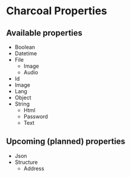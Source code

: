 Charcoal Properties
===================

## Available properties
- Boolean
- Datetime
- File
  - Image
  - Audio
- Id
- Image
- Lang
- Object
- String
  - Html
  - Password
  - Text

## Upcoming (planned) properties
- Json
- Structure
  - Address 
